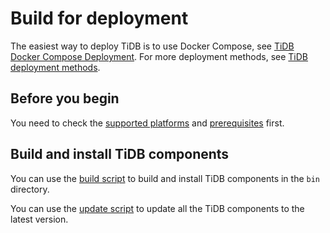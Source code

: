 # Build for deployment

The easiest way to deploy TiDB is to use Docker Compose, see [TiDB Docker Compose Deployment](../how-to/get-started/deploy-tidb-from-docker-compose.md). For more deployment methods, see [TiDB deployment methods](/_index.md).

## Before you begin

You need to check the [supported platforms](./requirements.md#supported-platforms) and [prerequisites](./requirements.md#prerequisites) first.

## Build and install TiDB components

You can use the [build script](../scripts/build.sh) to build and install TiDB components in the `bin` directory.

You can use the [update script](../scripts/update.sh) to update all the TiDB components to the latest version.

